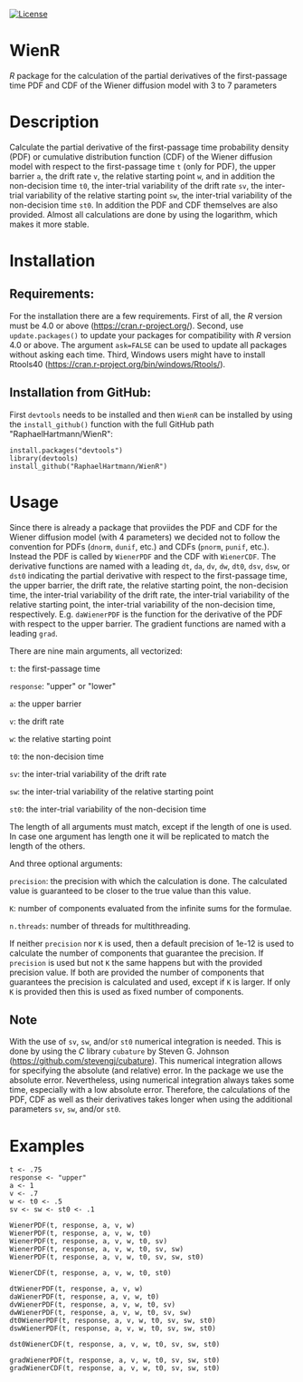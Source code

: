 [![License](https://img.shields.io/badge/license-GPL(>=2)-C11B17.svg)](http://www.gnu.org/licenses/gpl-2.0.html)


# WienR
*R* package for the calculation of the partial derivatives of the first-passage time PDF and CDF of the Wiener diffusion model with 3 to 7 parameters


# Description
Calculate the partial derivative of the first-passage time probability density (PDF) or cumulative distribution function (CDF) of the Wiener diffusion model with respect to the first-passage time `t` (only for PDF), the upper barrier `a`, the drift rate `v`, the relative starting point `w`, and in addition the non-decision time `t0`, the inter-trial variability of the drift rate `sv`, the inter-trial variability of the relative starting point `sw`, the inter-trial variability of the non-decision time `st0`. In addition the PDF and CDF themselves are also provided. Almost all calculations are done by using the logarithm, which makes it more stable.


# Installation

## Requirements:
For the installation there are a few requirements. First of all, the *R* version must be 4.0 or above (https://cran.r-project.org/). Second, use `update.packages()` to update your packages for compatibility with *R* version 4.0 or above. The argument `ask=FALSE` can be used to update all packages without asking each time. Third, Windows users might have to install Rtools40 (https://cran.r-project.org/bin/windows/Rtools/).

## Installation from GitHub:
First `devtools` needs to be installed and then `WienR` can be installed by using the `install_github()` function with the full GitHub path "RaphaelHartmann/WienR":

  ```
  install.packages("devtools")
  library(devtools)
  install_github("RaphaelHartmann/WienR")
  ```


# Usage
Since there is already a package that proviides the PDF and CDF for the Wiener diffusion model (with 4 parameters) we decided not to follow the convention for PDFs (`dnorm`, `dunif`, etc.) and CDFs (`pnorm`, `punif`, etc.). Instead the PDF is called by `WienerPDF` and the CDF with `WienerCDF`. The derivative functions are named with a leading `dt`, `da`, `dv`, `dw`, `dt0`, `dsv`, `dsw`, or `dst0` indicating the partial derivative with respect to the first-passage time, the upper barrier, the drift rate, the relative starting point, the non-decision time, the inter-trial variability of the drift rate, the inter-trial variability of the relative starting point, the inter-trial variability of the non-decision time, respectively. E.g. `daWienerPDF` is the function for the derivative of the PDF with respect to the upper barrier. The gradient functions are named with a leading `grad`.

There are nine main arguments, all vectorized:

`t`: the first-passage time

`response`: "upper" or "lower"

`a`: the upper barrier

`v`: the drift rate

`w`: the relative starting point

`t0`: the non-decision time

`sv`: the inter-trial variability of the drift rate

`sw`: the inter-trial variability of the relative starting point

`st0`: the inter-trial variability of the non-decision time


The length of all arguments must match, except if the length of one is used. In case one argument has length one it will be replicated to match the length of the others.

And three optional arguments:

`precision`: the precision with which the calculation is done. The calculated value is guaranteed to be closer to the true value than this value.

`K`: number of components evaluated from the infinite sums for the formulae.

`n.threads`: number of threads for multithreading.

If neither `precision` nor `K` is used, then a default precision of 1e-12 is used to calculate the number of components that guarantee the precision. If `precision` is used but not `K` the same happens but with the provided precision value. If both are provided the number of components that guarantees the precision is calculated and used, except if `K` is larger. If only `K` is provided then this is used as fixed number of components.

## Note
With the use of `sv`, `sw`, and/or `st0` numerical integration is needed. This is done by using the *C* library `cubature` by Steven G. Johnson (https://github.com/stevengj/cubature). This numerical integration allows for specifying the absolute (and relative) error. In the package we use the absolute error. Nevertheless, using numerical integration always takes some time, especially with a low absolute error. Therefore, the calculations of the PDF, CDF as well as their derivatives takes longer when using the additional parameters `sv`, `sw`, and/or `st0`.

# Examples
```
t <- .75
response <- "upper"
a <- 1
v <- .7
w <- t0 <- .5
sv <- sw <- st0 <- .1

WienerPDF(t, response, a, v, w)
WienerPDF(t, response, a, v, w, t0)
WienerPDF(t, response, a, v, w, t0, sv)
WienerPDF(t, response, a, v, w, t0, sv, sw)
WienerPDF(t, response, a, v, w, t0, sv, sw, st0)

WienerCDF(t, response, a, v, w, t0, st0)

dtWienerPDF(t, response, a, v, w)
daWienerPDF(t, response, a, v, w, t0)
dvWienerPDF(t, response, a, v, w, t0, sv)
dwWienerPDF(t, response, a, v, w, t0, sv, sw)
dt0WienerPDF(t, response, a, v, w, t0, sv, sw, st0)
dswWienerPDF(t, response, a, v, w, t0, sv, sw, st0)

dst0WienerCDF(t, response, a, v, w, t0, sv, sw, st0)

gradWienerPDF(t, response, a, v, w, t0, sv, sw, st0)
gradWienerCDF(t, response, a, v, w, t0, sv, sw, st0)
```

